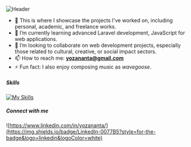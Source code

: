 ![Header](img/github-header-image-2.png)
<!--
**yozananta/yozananta** is a ✨ _special_ ✨ repository because its `README.md` (this file) appears on your GitHub profile.

Here are some ideas to get you started:

- 🔭 I’m currently working on ...
- 🌱 I’m currently learning ...
- 👯 I’m looking to collaborate on ...
- 🤔 I’m looking for help with ...
- 💬 Ask me about ...
- 📫 How to reach me: ...
- 😄 Pronouns: ...
- ⚡ Fun fact: ...
-->

- 🔭 This is where I showcase the projects I've worked on, including personal, academic, and freelance works.
- 🌱 I’m currently learning advanced Laravel development, JavaScript for web applications.
- 👯 I’m looking to collaborate on web development projects, especially those related to cultural, creative, or social impact sectors.
- 📫 How to reach me: **yozananta@gmail.com**
- ⚡ Fun fact: I also enjoy composing music as _wavegoose_.

##### Skills
[![My Skills](https://skillicons.dev/icons?i=html,css,javascript,laravel,react&perline=5)](https://skillicons.dev)

<!-- <img src="https://img.shields.io/badge/HTML5-E34F26?style=for-the-badge&logo=html5&logoColor=white" />
<img src="https://img.shields.io/badge/CSS3-1572B6?style=for-the-badge&logo=css3&logoColor=white" />
<img src="https://img.shields.io/badge/JavaScript-323330?style=for-the-badge&logo=javascript&logoColor=F7DF1E" />

<img src="https://img.shields.io/badge/Laravel-FF2D20?style=for-the-badge&logo=laravel&logoColor=white" />
<img src="https://img.shields.io/badge/React-20232A?style=for-the-badge&logo=react&logoColor=61DAFB" /> -->

##### Connect with me
![https://www.linkedin.com/in/yozananta/](https://img.shields.io/badge/LinkedIn-0077B5?style=for-the-badge&logo=linkedin&logoColor=white)

